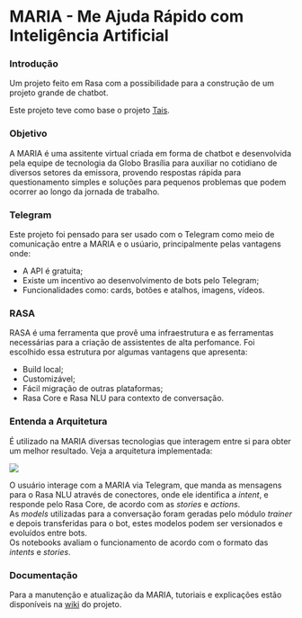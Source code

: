 # MARIA - Me Ajuda Rápido com Inteligência Artificial

### Introdução

Um projeto feito em Rasa com a possibilidade para a construção de um projeto grande de chatbot.

Este projeto teve como base o projeto [Tais](http://github.com/lappis-unb/tais).

### Objetivo

A MARIA é uma assitente virtual criada em forma de chatbot e desenvolvida pela equipe de tecnologia da Globo Brasília para auxiliar no cotidiano de diversos setores da emissora, 
provendo respostas rápida para questionamento simples e soluções para pequenos problemas que podem ocorrer ao longo da jornada de trabalho.

### Telegram

Este projeto foi pensado para ser usado com o Telegram como meio de comunicação entre a MARIA e o usúario, principalmente pelas vantagens onde:
*  A API é gratuita;
*  Existe um incentivo ao desenvolvimento de bots pelo Telegram;
*  Funcionalidades como: cards, botões e atalhos, imagens, vídeos.

### RASA

RASA é uma ferramenta que provê uma infraestrutura e as ferramentas necessárias para a criação de assistentes de alta perfomance. 
Foi escolhido essa estrutura por algumas vantagens que apresenta:
*  Build local;
*  Customizável;
*  Fácil migração de outras plataformas;
*  Rasa Core e Rasa NLU para contexto de conversação.


### Entenda a Arquitetura

É utilizado na MARIA diversas tecnologias que interagem entre si para obter um melhor resultado. Veja a arquitetura implementada:

![](https://gitlab.com/pedro_salles/rasa-ptbr-boilerplate/blob/master/estutura_maria.jpg)

O usuário interage com a MARIA via Telegram, que manda as mensagens para o Rasa NLU através de
conectores, onde ele identifica a *intent*, e responde pelo Rasa Core, de acordo com as *stories* e *actions*.  
As *models* utilizadas para a conversação foram geradas pelo módulo *trainer* e depois transferidas para o bot, estes
modelos podem ser versionados e evoluídos entre bots.  
Os notebooks avaliam o funcionamento de acordo com o formato das *intents* e *stories*.


### Documentação

Para a manutenção e atualização da MARIA, tutoriais e explicações estão disponíveis na [wiki](https://gitlab.com/francocamila/maria_globo/-/wikis/home) do projeto.